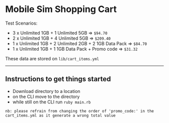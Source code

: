 # Mobile Sim Shopping Cart

Test Scenarios:

* 3 x Unlimited 1GB + 1 Unlimited 5GB => `$94.70`
* 2 x Unlimited 1GB + 4 Unlimited 5GB => `$209.40`
* 1 x Unlimited 1GB + 2 Unlimited 2GB + 2 1GB Data Pack => `$84.70`
* 1 x Unlimited 1GB + 1 1GB Data Pack + Promo code => `$31.32`

These data are stored on `lib/cart_items.yml`

***

## Instructions to get things started

* Download directory to a location
* on the CLI move to the directory
* while still on the CLI run `ruby main.rb`

`nb: please refrain from changing the order of 'promo_code:' in the cart_items.yml as it generate a wrong total value`
